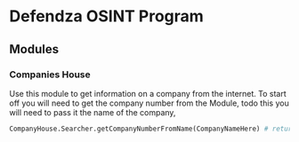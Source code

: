 # Defendza OSINT Program

## Modules
### Companies House
Use this module to get information on a company from the internet.
To start off you will need to get the company number from the Module, todo this you will need to pass it the name of the company,
```python
CompanyHouse.Searcher.getCompanyNumberFromName(CompanyNameHere) # returns the company number
```
